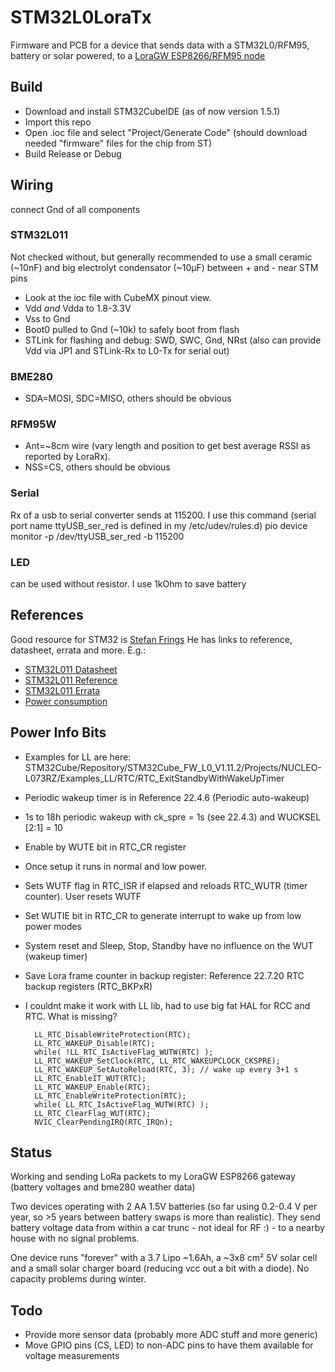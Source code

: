 # STM32L0LoraTx

Firmware and PCB for a device that sends data with a STM32L0/RFM95, battery or solar powered, to a [LoraGW ESP8266/RFM95 node](https://github.com/joba-1/LoraGw)

## Build

* Download and install STM32CubeIDE (as of now version 1.5.1)
* Import this repo
* Open .ioc file and select "Project/Generate Code" (should download needed "firmware" files for the chip from ST)
* Build Release or Debug

## Wiring

connect Gnd of all components

### STM32L011

Not checked without, but generally recommended to use a small ceramic (~10nF) and big electrolyt condensator (~10µF) between + and - near STM pins

* Look at the ioc file with CubeMX pinout view.
* Vdd _and_ Vdda to 1.8-3.3V
* Vss to Gnd
* Boot0 pulled to Gnd (~10k) to safely boot from flash
* STLink for flashing and debug: SWD, SWC, Gnd, NRst (also can provide Vdd via JP1 and STLink-Rx to L0-Tx for serial out)

### BME280

* SDA=MOSI, SDC=MISO, others should be obvious

### RFM95W

* Ant=~8cm wire (vary length and position to get best average RSSI as reported by LoraRx). 
* NSS=CS, others should be obvious

### Serial

Rx of a usb to serial converter sends at 115200. I use this command (serial port name ttyUSB_ser_red is defined in my /etc/udev/rules.d)
    pio device monitor -p /dev/ttyUSB_ser_red -b 115200

### LED

can be used without resistor. I use 1kOhm to save battery

## References

Good resource for STM32 is [Stefan Frings](http://stefanfrings.de/stm32/stm32l0.html)
He has links to reference, datasheet, errata and more. E.g.:

* [STM32L011 Datasheet](https://www.st.com/resource/en/datasheet/stm32l011d3.pdf)
* [STM32L011 Reference](https://www.st.com/resource/en/reference_manual/dm00108282-ultra-low-power-stm32l0x1-advanced-arm-based-32-bit-mcus-stmicroelectronics.pdf)
* [STM32L011 Errata](https://www.st.com/resource/en/errata_sheet/dm00237371-stm32l011x3-4-device-limitations-stmicroelectronics.pdf)
* [Power consumption](http://www.st.com/content/ccc/resource/technical/document/application_note/27/58/8e/81/79/fb/4f/ac/DM00108286.pdf/files/DM00108286.pdf/jcr:content/translations/en.DM00108286.pdf)

## Power Info Bits

* Examples for LL are here: STM32Cube/Repository/STM32Cube_FW_L0_V1.11.2/Projects/NUCLEO-L073RZ/Examples_LL/RTC/RTC_ExitStandbyWithWakeUpTimer
* Periodic wakeup timer is in Reference 22.4.6 (Periodic auto-wakeup)
* 1s to 18h periodic wakeup with ck_spre = 1s (see 22.4.3) and WUCKSEL [2:1] = 10
* Enable by WUTE bit in RTC_CR register
* Once setup it runs in normal and low power. 
* Sets WUTF flag in RTC_ISR if elapsed and reloads RTC_WUTR (timer counter). User resets WUTF
* Set WUTIE bit in RTC_CR to generate interrupt to wake up from low power modes
* System reset and Sleep, Stop, Standby have no influence on the WUT (wakeup timer)
* Save Lora frame counter in backup register: Reference 22.7.20 RTC backup registers (RTC_BKPxR)
* I couldnt make it work with LL lib, had to use big fat HAL for RCC and RTC. What is missing?

        LL_RTC_DisableWriteProtection(RTC);
        LL_RTC_WAKEUP_Disable(RTC);
        while( !LL_RTC_IsActiveFlag_WUTW(RTC) );
        LL_RTC_WAKEUP_SetClock(RTC, LL_RTC_WAKEUPCLOCK_CKSPRE);
        LL_RTC_WAKEUP_SetAutoReload(RTC, 3); // wake up every 3+1 s
        LL_RTC_EnableIT_WUT(RTC);
        LL_RTC_WAKEUP_Enable(RTC);
        LL_RTC_EnableWriteProtection(RTC);
        while( LL_RTC_IsActiveFlag_WUTW(RTC) );
        LL_RTC_ClearFlag_WUT(RTC);
        NVIC_ClearPendingIRQ(RTC_IRQn);

## Status

Working and sending LoRa packets to my LoraGW ESP8266 gateway (battery voltages and bme280 weather data)

Two devices operating with 2 AA 1.5V batteries (so far using 0.2-0.4 V per year, so >5 years between battery swaps is more than realistic).
They send battery voltage data from within a car trunc - not ideal for RF :) - to a nearby house with no signal problems.

One device runs "forever" with a 3.7 Lipo ~1.6Ah, a ~3x8 cm² 5V solar cell and a small solar charger board (reducing vcc out a bit with a diode). No capacity problems during winter.

## Todo

* Provide more sensor data (probably more ADC stuff and more generic)
* Move GPIO pins (CS, LED) to non-ADC pins to have them available for voltage measurements
